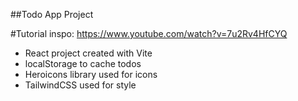 ##Todo App Project

#Tutorial inspo: https://www.youtube.com/watch?v=7u2Rv4HfCYQ

- React project created with Vite
- localStorage to cache todos
- Heroicons library used for icons
- TailwindCSS used for style

